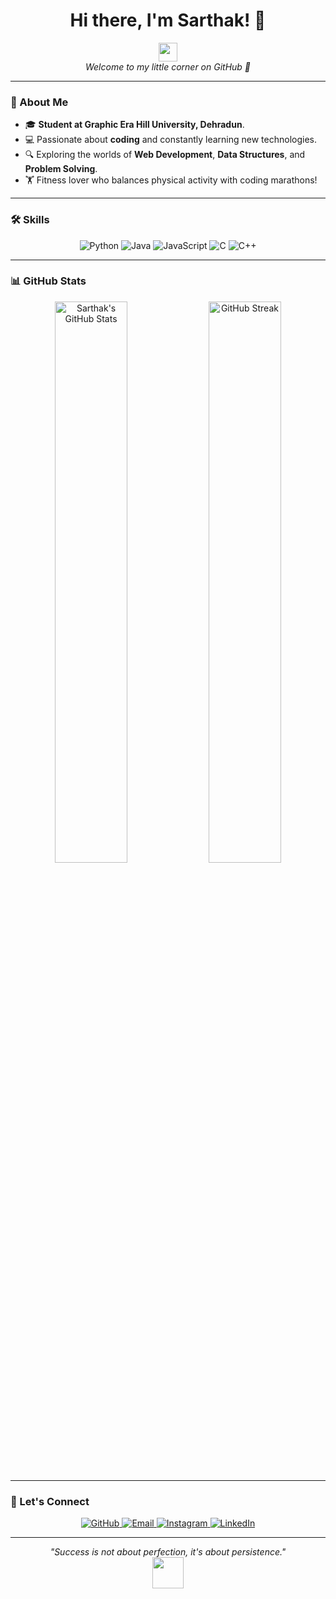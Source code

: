 <h1 align="center">Hi there, I'm Sarthak! 👋</h1>

<p align="center">
  <img src="https://media.giphy.com/media/hvRJCLFzcasrR4ia7z/giphy.gif" width="30"/>
  <br>
  <em>Welcome to my little corner on GitHub 🌟</em>
</p>

---

### 🚀 About Me  
- 🎓 **Student at Graphic Era Hill University, Dehradun**.  
- 💻 Passionate about **coding** and constantly learning new technologies.  
- 🔍 Exploring the worlds of **Web Development**, **Data Structures**, and **Problem Solving**.  
- 🏋️ Fitness lover who balances physical activity with coding marathons!  

---

### 🛠️ Skills  
<p align="center">
  <img src="https://img.shields.io/badge/Python-3776AB?style=for-the-badge&logo=python&logoColor=white" alt="Python">
  <img src="https://img.shields.io/badge/Java-ED8B00?style=for-the-badge&logo=java&logoColor=white" alt="Java">
  <img src="https://img.shields.io/badge/JavaScript-F7DF1E?style=for-the-badge&logo=javascript&logoColor=black" alt="JavaScript">
  <img src="https://img.shields.io/badge/C-A8B9CC?style=for-the-badge&logo=c&logoColor=black" alt="C">
  <img src="https://img.shields.io/badge/C++-00599C?style=for-the-badge&logo=cplusplus&logoColor=white" alt="C++">
</p>

---

### 📊 GitHub Stats  
<p align="center">
  <img src="https://github-readme-stats.vercel.app/api?username=SarthakBhatt223&show_icons=true&theme=radical" alt="Sarthak's GitHub Stats" width="48%">
  <img src="https://github-readme-streak-stats.herokuapp.com/?user=SarthakBhatt223&theme=radical" alt="GitHub Streak" width="48%">
</p>

---

### 💬 Let's Connect  
<p align="center">
  <a href="https://github.com/SarthakBhatt223">
    <img src="https://img.shields.io/badge/GitHub-100000?style=for-the-badge&logo=github&logoColor=white" alt="GitHub">
  </a>
  <a href="mailto:sarthak223bhatt@gmail.com">
    <img src="https://img.shields.io/badge/Email-D14836?style=for-the-badge&logo=gmail&logoColor=white" alt="Email">
  </a>
  <a href="https://www.instagram.com/w4rlord_30/">
    <img src="https://img.shields.io/badge/Instagram-E4405F?style=for-the-badge&logo=instagram&logoColor=white" alt="Instagram">
  </a>
  <a href="https://www.linkedin.com/in/sarthak-bhatt-72644a324/">
    <img src="https://img.shields.io/badge/LinkedIn-0A66C2?style=for-the-badge&logo=linkedin&logoColor=white" alt="LinkedIn">
  </a>
</p>

---

<p align="center">
  <em>"Success is not about perfection, it's about persistence."</em>
  <br>
  <img src="https://media.giphy.com/media/l3vR85PnGsBwu1PFK/giphy.gif" width="50">
</p>
